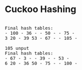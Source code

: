 # Cuckoo Hashing

<pre>

Final hash tables:
- 100 - 36 - - 50 - - 75 -
3 20 - 39 53 - 67 - - 105 -

105 unput
Final hash tables:
- 67 - 3 - - 39 - - 53 -
6 20 - 36 50 - 75 - - 100 -

</pre>